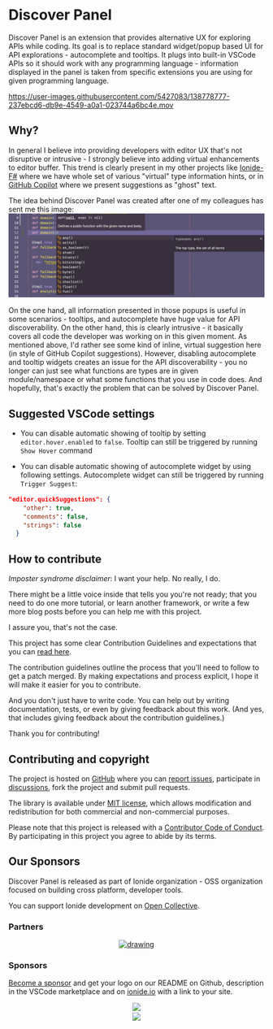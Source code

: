 # Discover Panel

Discover Panel is an extension that provides alternative UX for exploring APIs while coding. Its goal is to replace standard widget/popup based UI for API explorations - autocomplete and tooltips. It plugs into built-in VSCode APIs so it should work with any programming language - information displayed in the panel is taken from specific extensions you are using for given programming language.

https://user-images.githubusercontent.com/5427083/138778777-237ebcd6-db9e-4549-a0a1-023744a6bc4e.mov

## Why?

In general I believe into providing developers with editor UX that's not disruptive or intrusive - I strongly believe into adding virtual enhancements to editor buffer. This trend is clearly present in my other projects like [Ionide-F#](https://marketplace.visualstudio.com/items?itemName=Ionide.Ionide-fsharp) where we have whole set of various "virtual" type information hints, or in [GitHub Copilot](https://copilot.github.com/) where we present suggestions as "ghost" text.

The idea behind Discover Panel was created after one of my colleagues has sent me this image:
![docs/why.png](docs/why.png)

On the one hand, all information presented in those popups is useful in some scenarios - tooltips, and autocomplete have huge value for API discoverability. On the other hand, this is clearly intrusive - it basically covers all code the developer was working on in this given moment. As mentioned above, I'd rather see some kind of inline, virtual suggestion here (in style of GitHub Copilot suggestions). However, disabling autocomplete and tooltip widgets creates an issue for the API discoverability - you no longer can just see what functions are types are in given module/namespace or what some functions that you use in code does.
And hopefully, that's exactly the problem that can be solved by Discover Panel.

## Suggested VSCode settings

- You can disable automatic showing of tooltip by setting `editor.hover.enabled` to `false`. Tooltip can still be triggered by running `Show Hover` command

- You can disable automatic showing of autocomplete widget by using following settings. Autocomplete widget can still be triggered by running `Trigger Suggest`:

```json
"editor.quickSuggestions": {
    "other": true,
    "comments": false,
    "strings": false
  }
```

## How to contribute

_Imposter syndrome disclaimer_: I want your help. No really, I do.

There might be a little voice inside that tells you you're not ready; that you need to do one more tutorial, or learn another framework, or write a few more blog posts before you can help me with this project.

I assure you, that's not the case.

This project has some clear Contribution Guidelines and expectations that you can [read here](CONTRIBUTING.md).

The contribution guidelines outline the process that you'll need to follow to get a patch merged. By making expectations and process explicit, I hope it will make it easier for you to contribute.

And you don't just have to write code. You can help out by writing documentation, tests, or even by giving feedback about this work. (And yes, that includes giving feedback about the contribution guidelines.)

Thank you for contributing!

## Contributing and copyright

The project is hosted on [GitHub](https://github.com/ionide/Discover-Panel) where you can [report issues](https://github.com/ionide/Discover-Panel/issues), participate in [discussions](https://github.com/ionide/Discover-Panel/discussions), fork
the project and submit pull requests.

The library is available under [MIT license](LICENSE.md), which allows modification and redistribution for both commercial and non-commercial purposes.

Please note that this project is released with a [Contributor Code of Conduct](CODE_OF_CONDUCT.md). By participating in this project you agree to abide by its terms.

## Our Sponsors

Discover Panel is released as part of Ionide organization - OSS organization focused on building cross platform, developer tools.

You can support Ionide development on [Open Collective](https://opencollective.com/ionide).

### Partners

<div align="center">

<a href="https://lambdafactory.io"><img src="https://cdn-images-1.medium.com/max/332/1*la7_YvDFvrtA720P5bYWBQ@2x.png" alt="drawing" width="100"/></a>

</div>

### Sponsors

[Become a sponsor](https://opencollective.com/ionide) and get your logo on our README on Github, description in the VSCode marketplace and on [ionide.io](https://ionide.io) with a link to your site.

<div align="center">
    <a href="https://ionide.io/sponsors.html">
        <img src="https://opencollective.com/ionide/tiers/silver-sponsor.svg?avatarHeight=120&width=1000&button=false"/>
        <br/>
        <img src="https://opencollective.com/ionide/tiers/bronze-sponsor.svg?avatarHeight=120&width=1000&button=false"/>
    </a>
</div>
